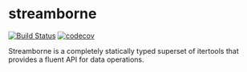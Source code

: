 # streamborne

[![Build Status](https://travis-ci.org/kunimitaiyoh/streamborne.svg)](https://travis-ci.org/kunimitaiyoh/streamborne)
[![codecov](https://codecov.io/gh/kunimitaiyoh/streamborne/branch/develop/graph/badge.svg)](https://codecov.io/gh/kunimitaiyoh/streamborne)

Streamborne is a completely statically typed superset of itertools that provides a fluent API for data operations.
